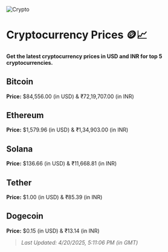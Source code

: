 
![Crypto](https://www.techguide.com.au/wp-content/uploads/2020/11/crypto3.jpeg)

# Cryptocurrency Prices 🪙📈

#### Get the latest cryptocurrency prices in USD and INR for top 5 cryptocurrencies.

## Bitcoin

**Price:** $84,556.00 (in USD) & ₹72,19,707.00 (in INR)

## Ethereum

**Price:** $1,579.96 (in USD) & ₹1,34,903.00 (in INR)

## Solana

**Price:** $136.66 (in USD) & ₹11,668.81 (in INR)

## Tether

**Price:** $1.00 (in USD) & ₹85.39 (in INR)

## Dogecoin

**Price:** $0.15 (in USD) & ₹13.14 (in INR)

> _Last Updated: 4/20/2025, 5:11:06 PM (in GMT)_
